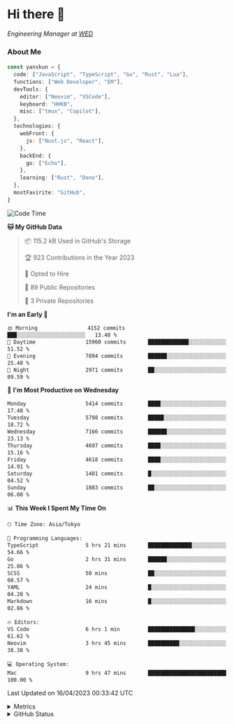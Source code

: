 # Hi there&nbsp;:wave:

<!-- ![Alt text](https://spotify-recently-played-readme.vercel.app/api?user=31kynbuubkiu3r4qh4hjuaglhfay) -->

_Engineering Manager at [WED](https://github.com/wedinc)_

### About Me

```ts
const yanskun = {
  code: ["JavaScript", "TypeScript", "Go", "Rust", "Lua"],
  functions: ["Web Developer", "EM"],
  devTools: {
    editor: ["Neovim", "VSCode"],
    keyboard: "HHKB",
    misc: ["tmux", "Copilot"],
  },
  technologies: {
    webFront: {
      js: ["Nuxt.js", "React"],
    },
    backEnd: {
      go: ["Echo"],
    },
    learning: ["Rust", "Deno"],
  },
  mostFavirite: "GitHub",
}
```

<!--START_SECTION:waka-->
![Code Time](http://img.shields.io/badge/Code%20Time-262%20hrs%2042%20mins-blue)

**🐱 My GitHub Data** 

> 📦 115.2 kB Used in GitHub's Storage 
 > 
> 🏆 923 Contributions in the Year 2023
 > 
> 💼 Opted to Hire
 > 
> 📜 89 Public Repositories 
 > 
> 🔑 3 Private Repositories 
 > 
**I'm an Early 🐤** 

```text
🌞 Morning                4152 commits        ███░░░░░░░░░░░░░░░░░░░░░░   13.40 % 
🌆 Daytime                15960 commits       █████████████░░░░░░░░░░░░   51.52 % 
🌃 Evening                7894 commits        ██████░░░░░░░░░░░░░░░░░░░   25.48 % 
🌙 Night                  2971 commits        ██░░░░░░░░░░░░░░░░░░░░░░░   09.59 % 
```
📅 **I'm Most Productive on Wednesday** 

```text
Monday                   5414 commits        ████░░░░░░░░░░░░░░░░░░░░░   17.48 % 
Tuesday                  5798 commits        █████░░░░░░░░░░░░░░░░░░░░   18.72 % 
Wednesday                7166 commits        ██████░░░░░░░░░░░░░░░░░░░   23.13 % 
Thursday                 4697 commits        ████░░░░░░░░░░░░░░░░░░░░░   15.16 % 
Friday                   4618 commits        ████░░░░░░░░░░░░░░░░░░░░░   14.91 % 
Saturday                 1401 commits        █░░░░░░░░░░░░░░░░░░░░░░░░   04.52 % 
Sunday                   1883 commits        ██░░░░░░░░░░░░░░░░░░░░░░░   06.08 % 
```


📊 **This Week I Spent My Time On** 

```text
🕑︎ Time Zone: Asia/Tokyo

💬 Programming Languages: 
TypeScript               5 hrs 21 mins       ██████████████░░░░░░░░░░░   54.66 % 
Go                       2 hrs 31 mins       ██████░░░░░░░░░░░░░░░░░░░   25.86 % 
SCSS                     50 mins             ██░░░░░░░░░░░░░░░░░░░░░░░   08.57 % 
YAML                     24 mins             █░░░░░░░░░░░░░░░░░░░░░░░░   04.20 % 
Markdown                 16 mins             █░░░░░░░░░░░░░░░░░░░░░░░░   02.86 % 

🔥 Editors: 
VS Code                  6 hrs 1 min         ███████████████░░░░░░░░░░   61.62 % 
Neovim                   3 hrs 45 mins       ██████████░░░░░░░░░░░░░░░   38.38 % 

💻 Operating System: 
Mac                      9 hrs 47 mins       █████████████████████████   100.00 % 
```


 Last Updated on 16/04/2023 00:33:42 UTC
<!--END_SECTION:waka-->

<details>
  <summary>Metrics</summary>
  <img src="https://github.com/yanskun/yanskun/blob/main/github-metrics.svg" alt="Metrics">
</details>

<details>
  <summary>GitHub Status</summary>
  <picture>
    <source media="(prefers-color-scheme: dark)" srcset="https://raw.githubusercontent.com/yanskun/yanskun/master/profile-summary-card-output/nord_dark/0-profile-details.svg">
   <img src="https://raw.githubusercontent.com/yanskun/yanskun/master/profile-summary-card-output/default/0-profile-details.svg">
  </picture>
  <br>
  <picture>
    <source media="(prefers-color-scheme: dark)" srcset="https://raw.githubusercontent.com/yanskun/yanskun/master/profile-summary-card-output/nord_dark/1-repos-per-language.svg">
   <img src="https://raw.githubusercontent.com/yanskun/yanskun/master/profile-summary-card-output/default/1-repos-per-language.svg">
  </picture>
  <picture>
    <source media="(prefers-color-scheme: dark)" srcset="https://raw.githubusercontent.com/yanskun/yanskun/master/profile-summary-card-output/nord_dark/2-most-commit-language.svg">
   <img src="https://raw.githubusercontent.com/yanskun/yanskun/master/profile-summary-card-output/default/2-most-commit-language.svg">
  </picture>
  <br>
  <picture>
    <source media="(prefers-color-scheme: dark)" srcset="https://raw.githubusercontent.com/yanskun/yanskun/master/profile-summary-card-output/nord_dark/3-stats.svg">
   <img src="https://raw.githubusercontent.com/yanskun/yanskun/master/profile-summary-card-output/default/3-stats.svg">
  </picture>
  <picture>
    <source media="(prefers-color-scheme: dark)" srcset="https://raw.githubusercontent.com/yanskun/yanskun/master/profile-summary-card-output/nord_dark/4-productive-time.svg">
   <img src="https://raw.githubusercontent.com/yanskun/yanskun/master/profile-summary-card-output/default/4-productive-time.svg">
  </picture>
</details>
